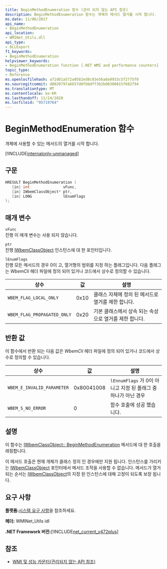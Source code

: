 ```yaml
---
title: BeginMethodEnumeration 함수 (관리 되지 않는 API 참조)
description: BeginMethodEnumeration 함수는 개체의 메서드 열거를 시작 합니다.
ms.date: 11/06/2017
api_name:
- BeginMethodEnumeration
api_location:
- WMINet_Utils.dll
api_type:
- DLLExport
f1_keywords:
- BeginMethodEnumeration
helpviewer_keywords:
- BeginMethodEnumeration function [.NET WMI and performance counters]
topic_type:
- Reference
ms.openlocfilehash: a72d61a572a0582ed8c03e56a8a9933c5f2775f0
ms.sourcegitcommit: d8020797a6657d0fbbdff362b80300815f682f94
ms.translationtype: MT
ms.contentlocale: ko-KR
ms.lasthandoff: 11/24/2020
ms.locfileid: "95719764"
---
```

# <a name="beginmethodenumeration-function"></a>BeginMethodEnumeration 함수

개체에 사용할 수 있는 메서드의 열거를 시작 합니다.  

[!INCLUDE[internalonly-unmanaged](../../../../includes/internalonly-unmanaged.md)]

## <a name="syntax"></a>구문  
  
```cpp
HRESULT BeginMethodEnumeration (
   [in] int               vFunc,
   [in] IWbemClassObject* ptr,
   [in] LONG              lEnumFlags
);
```  

## <a name="parameters"></a>매개 변수

`vFunc`  
진행 이 매개 변수는 사용 되지 않습니다.

`ptr`  
진행 [IWbemClassObject](/windows/desktop/api/wbemcli/nn-wbemcli-iwbemclassobject) 인스턴스에 대 한 포인터입니다.

`lEnumFlags`  
진행 모든 메서드의 경우 0이 고, 열거형의 범위를 지정 하는 플래그입니다. 다음 플래그는 *WbemCli* 헤더 파일에 정의 되어 있거나 코드에서 상수로 정의할 수 있습니다.

상수  |값  |설명  |
|---------|---------|---------|
| `WBEM_FLAG_LOCAL_ONLY` | 0x10 | 클래스 자체에 정의 된 메서드로 열거를 제한 합니다. |
| `WBEM_FLAG_PROPAGATED_ONLY` |  0x20 | 기본 클래스에서 상속 되는 속성으로 열거를 제한 합니다. |

## <a name="return-value"></a>반환 값

이 함수에서 반환 되는 다음 값은 *WbemCli* 헤더 파일에 정의 되어 있거나 코드에서 상수로 정의할 수 있습니다.

|상수  |값  |설명  |
|---------|---------|---------|
|`WBEM_E_INVALID_PARAMETER` | 0x80041008 | `lEnnumFlags` 가 0이 아니고 지정 된 플래그 중 하나가 아닌 경우 |
|`WBEM_S_NO_ERROR` | 0 | 함수 호출에 성공 했습니다.  |
  
## <a name="remarks"></a>설명

이 함수는 [IWbemClassObject:: BeginMethodEnumeration](/windows/desktop/api/wbemcli/nf-wbemcli-iwbemclassobject-beginmethodenumeration) 메서드에 대 한 호출을 래핑합니다.

이 메서드 호출은 현재 개체가 클래스 정의 인 경우에만 지원 됩니다. 인스턴스를 가리키는 [IWbemClassObject](/windows/desktop/api/wbemcli/nn-wbemcli-iwbemclassobject) 포인터에서 메서드 조작을 사용할 수 없습니다. 메서드가 열거 되는 순서는 [IWbemClassObject](/windows/desktop/api/wbemcli/nn-wbemcli-iwbemclassobject)의 지정 된 인스턴스에 대해 고정이 되도록 보장 됩니다.

## <a name="requirements"></a>요구 사항  

 **플랫폼:**[시스템 요구 사항](../../get-started/system-requirements.md)을 참조하세요.  
  
 **헤더:** WMINet_Utils idl  
  
 **.NET Framework 버전:**[!INCLUDE[net_current_v472plus](../../../../includes/net-current-v472plus.md)]  
  
## <a name="see-also"></a>참조

- [WMI 및 성능 카운터(관리되지 않는 API 참조)](index.md)
